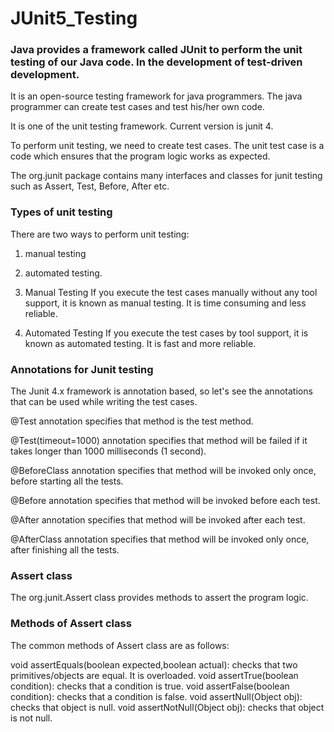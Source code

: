 # JUnit5_Testing
### Java provides a framework called JUnit to perform the unit testing of our Java code. In the development of test-driven development.

It is an open-source testing framework for java programmers. The java programmer can create test cases and test his/her own code.

It is one of the unit testing framework. Current version is junit 4.

To perform unit testing, we need to create test cases. The unit test case is a code which ensures that the program logic works as expected.

The org.junit package contains many interfaces and classes for junit testing such as Assert, Test, Before, After etc.

### Types of unit testing
There are two ways to perform unit testing: 
1) manual testing 
2) automated testing.

1) Manual Testing
If you execute the test cases manually without any tool support, it is known as manual testing. It is time consuming and less reliable.

2) Automated Testing
If you execute the test cases by tool support, it is known as automated testing. It is fast and more reliable.

### Annotations for Junit testing
The Junit 4.x framework is annotation based, so let's see the annotations that can be used while writing the test cases.

@Test annotation specifies that method is the test method.

@Test(timeout=1000) annotation specifies that method will be failed if it takes longer than 1000 milliseconds (1 second).

@BeforeClass annotation specifies that method will be invoked only once, before starting all the tests.


@Before annotation specifies that method will be invoked before each test.

@After annotation specifies that method will be invoked after each test.

@AfterClass annotation specifies that method will be invoked only once, after finishing all the tests.


### Assert class
The org.junit.Assert class provides methods to assert the program logic.

### Methods of Assert class
The common methods of Assert class are as follows:


void assertEquals(boolean expected,boolean actual): checks that two primitives/objects are equal. It is overloaded.
void assertTrue(boolean condition): checks that a condition is true.
void assertFalse(boolean condition): checks that a condition is false.
void assertNull(Object obj): checks that object is null.
void assertNotNull(Object obj): checks that object is not null.
